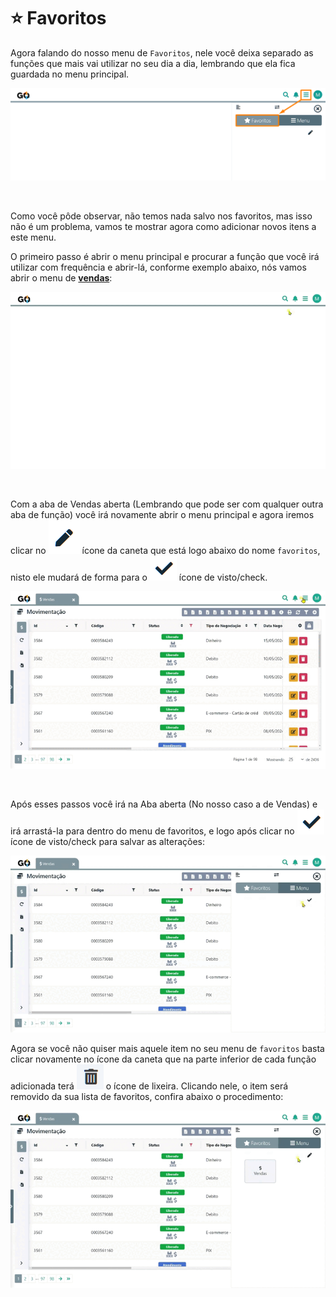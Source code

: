 # ⭐ Favoritos

Agora falando do nosso menu de `Favoritos`, nele você deixa separado as funções que mais vai utilizar no seu dia a dia, lembrando que ela fica guardada no menu principal.

![](/erp-v2/assets/menu_favoritos.png)

<br>

Como você pôde observar, não temos nada salvo nos favoritos, mas isso não é um problema, vamos te mostrar agora como adicionar novos itens a este menu.

O primeiro passo é abrir o menu principal e procurar a função que você irá utilizar com frequência e abrir-lá, conforme exemplo abaixo, nós vamos abrir o menu de **[vendas](/erp-v2/modulos/vendas.md)**:

![](/erp-v2/assets/menu_favoritos_abrir_item.gif)

<br>

Com a aba de Vendas aberta (Lembrando que pode ser com qualquer outra aba de função) você irá novamente abrir o menu principal e agora iremos clicar no <img src="/erp-v2/assets/icone_caneta_favoritos.png" alt="" data-size="line"> ícone da caneta que está logo abaixo do nome `favoritos`, nisto ele mudará de forma para o <img src="/erp-v2/assets/icone_visto_favoritos.png" alt="" data-size="line"> ícone de visto/check. 

![](/erp-v2/assets/menu_favoritos_editar.gif)

<br>

Após esses passos você irá na Aba aberta (No nosso caso a de Vendas) e irá arrastá-la para dentro do menu de favoritos, e logo após clicar no <img src="/erp-v2/assets/icone_visto_favoritos.png" alt="" data-size="line"> ícone de visto/check para salvar as alterações:

![](/erp-v2/assets/menu_favoritos_salvar.gif)

Agora se você não quiser mais aquele item no seu menu de `favoritos` basta clicar novamente no ícone da caneta que na parte inferior de cada função adicionada terá <img src="/erp-v2/assets/icone_lixeira_favoritos.png" alt="" data-size="line"> o ícone de lixeira. Clicando nele, o item será removido da sua lista de favoritos, confira abaixo o procedimento:

![](/erp-v2/assets/menu_favoritos_excluir.gif)